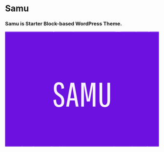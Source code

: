 # Samu
### Samu is Starter Block-based WordPress Theme. 

![Samu Screenshot](https://github.com/nemanjabwp/samu/blob/main/screenshot.png)
